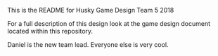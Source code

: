 This is the README for Husky Game Design Team 5 2018

For a full description of this design look at the game design document located within this repository.

Daniel is the new team lead.
Everyone else is very cool.
